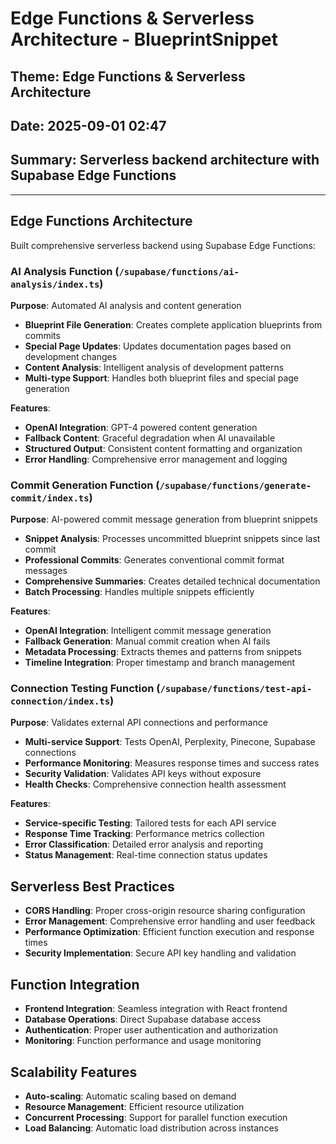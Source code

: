 # Edge Functions & Serverless Architecture - BlueprintSnippet
## Theme: Edge Functions & Serverless Architecture
## Date: 2025-09-01 02:47
## Summary: Serverless backend architecture with Supabase Edge Functions

---

## Edge Functions Architecture
Built comprehensive serverless backend using Supabase Edge Functions:

### AI Analysis Function (`/supabase/functions/ai-analysis/index.ts`)
**Purpose**: Automated AI analysis and content generation
- **Blueprint File Generation**: Creates complete application blueprints from commits
- **Special Page Updates**: Updates documentation pages based on development changes
- **Content Analysis**: Intelligent analysis of development patterns
- **Multi-type Support**: Handles both blueprint files and special page generation

**Features**:
- **OpenAI Integration**: GPT-4 powered content generation
- **Fallback Content**: Graceful degradation when AI unavailable
- **Structured Output**: Consistent content formatting and organization
- **Error Handling**: Comprehensive error management and logging

### Commit Generation Function (`/supabase/functions/generate-commit/index.ts`)
**Purpose**: AI-powered commit message generation from blueprint snippets
- **Snippet Analysis**: Processes uncommitted blueprint snippets since last commit
- **Professional Commits**: Generates conventional commit format messages
- **Comprehensive Summaries**: Creates detailed technical documentation
- **Batch Processing**: Handles multiple snippets efficiently

**Features**:
- **OpenAI Integration**: Intelligent commit message generation
- **Fallback Generation**: Manual commit creation when AI fails
- **Metadata Processing**: Extracts themes and patterns from snippets
- **Timeline Integration**: Proper timestamp and branch management

### Connection Testing Function (`/supabase/functions/test-api-connection/index.ts`)
**Purpose**: Validates external API connections and performance
- **Multi-service Support**: Tests OpenAI, Perplexity, Pinecone, Supabase connections
- **Performance Monitoring**: Measures response times and success rates
- **Security Validation**: Validates API keys without exposure
- **Health Checks**: Comprehensive connection health assessment

**Features**:
- **Service-specific Testing**: Tailored tests for each API service
- **Response Time Tracking**: Performance metrics collection
- **Error Classification**: Detailed error analysis and reporting
- **Status Management**: Real-time connection status updates

## Serverless Best Practices
- **CORS Handling**: Proper cross-origin resource sharing configuration
- **Error Management**: Comprehensive error handling and user feedback
- **Performance Optimization**: Efficient function execution and response times
- **Security Implementation**: Secure API key handling and validation

## Function Integration
- **Frontend Integration**: Seamless integration with React frontend
- **Database Operations**: Direct Supabase database access
- **Authentication**: Proper user authentication and authorization
- **Monitoring**: Function performance and usage monitoring

## Scalability Features
- **Auto-scaling**: Automatic scaling based on demand
- **Resource Management**: Efficient resource utilization
- **Concurrent Processing**: Support for parallel function execution
- **Load Balancing**: Automatic load distribution across instances